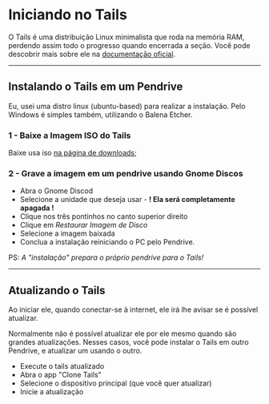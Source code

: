 # Iniciando no Tails

O Tails é uma distribuição Linux minimalista que roda na memória RAM, perdendo assim todo o progresso quando encerrada a seção.
Você pode descobrir mais sobre ele na [documentação oficial](https://tails.net/doc/index.pt.html).

---

## Instalando o Tails em um Pendrive

Eu, usei uma distro linux (ubuntu-based) para realizar a instalação.
Pelo Windows é simples também, utilizando o Balena Etcher.

### 1 - Baixe a Imagem ISO do Tails

Baixe usa iso [na página de downloads](https://tails.net/install/download/index.pt.html);


### 2 - Grave a imagem em um pendrive usando Gnome Discos
  
- Abra o Gnome Discod
- Selecione a unidade que deseja usar - **! Ela será completamente apagada !**
- Clique nos três pontinhos no canto superior direito
- Clique em *Restaurar Imagem de Disco*
- Selecione a imagem baixada
- Conclua a instalação reiniciando o PC pelo Pendrive.

PS: *A "instalação" prepara o próprio pendrive para o Tails!*

---

## Atualizando o Tails

Ao iniciar ele, quando conectar-se à internet, ele irá lhe avisar se é possível atualizar.

Normalmente não é possível atualizar ele por ele mesmo quando são grandes atualizações.
Nesses casos, você pode instalar o Tails em outro Pendrive, e atualizar um usando o outro.

- Execute o tails atualizado
- Abra o app "Clone Tails"
- Selecione o dispositivo principal (que você quer atualizar)
- Inicie a atualização 